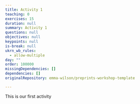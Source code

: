 ```yaml
---
title: Activity 1
teaching: 0
exercises: 15
duration: null
summary: Activity 1
questions: null
objectives: null
keypoints: null
is-break: null
ukrn_wb_rules:
  - allow-multiple
day: ""
order: 100000
missingDependencies: []
dependencies: []
originalRepository: emma-wilson/preprints-workshop-template

---
```

This is our first activity